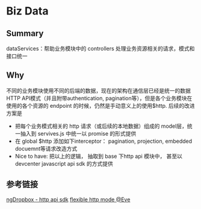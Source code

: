 # Biz Data

## Summary
dataServices：帮助业务模块中的 controllers 处理业务资源相关的请求，模式和接口统一

## Why
不同的业务模块使用不同的后端的数据，现在的架构在通信层已经是统一的数据 HTTP API模式（并且附带authentication, pagination等），但是各个业务模块在使用的各个资源的 endpoint 的时候，仍然是手动意义上的使用$http. 后续的改进方案是

- 把每个业务模式相关的 http 请求（或后续的本地数据）组成的 model层，统一抽入到 servives.js 中统一以 promise 的形式提供
- 在 global $http 添加如下interceptor： pagination, projection, embedded docuemnt等请求改造方式
- Nice to have: 把以上的逻辑， 抽取到 base 下http api 模块中， 甚至以 devcenter javascript api sdk 的方式提供

## 参考链接
[ngDropbox - http api sdk](https://github.com/christiansmith/ngDropbox)
[flexible http mode @Eve](http://python-eve.org/features.html)